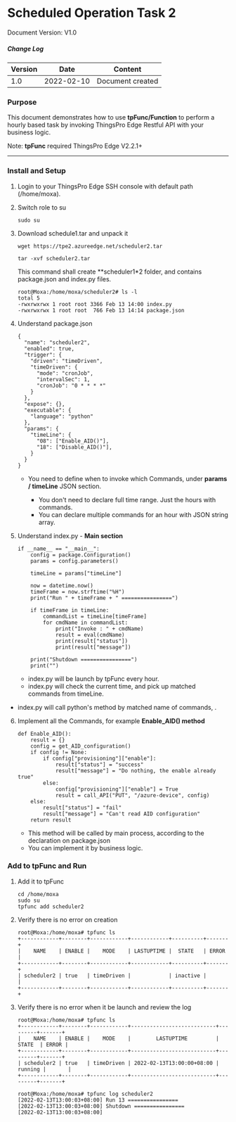 # Scheduled Operation Task 2

Document Version: V1.0

##### Change Log

| Version | Date       | Content          |
| ------- | ---------- | ---------------- |
| 1.0     | 2022-02-10 | Document created |



### Purpose

This document demonstrates how to use **tpFunc/Function** to perform a hourly based task by invoking ThingsPro Edge Restful API with your business logic.

Note: **tpFunc** required ThingsPro Edge V2.2.1+


------

### Install and Setup

1. Login to your ThingsPro Edge SSH console with default path (/home/moxa).

2. Switch role to su

   ```
   sudo su
   ```

3. Download schedule1.tar and unpack it

   ```
   wget https://tpe2.azureedge.net/scheduler2.tar
   
   tar -xvf scheduler2.tar
   ```

   This command shall create **scheduler1*2 folder, and contains package.json and index.py files.

   ```
   root@Moxa:/home/moxa/scheduler2# ls -l
   total 5
   -rwxrwxrwx 1 root root 3366 Feb 13 14:00 index.py
   -rwxrwxrwx 1 root root  766 Feb 13 14:14 package.json
   ```

4. Understand package.json

   ```
   {
     "name": "scheduler2",
     "enabled": true,
     "trigger": {
       "driven": "timeDriven",
       "timeDriven": {
         "mode": "cronJob",
         "intervalSec": 1,
         "cronJob": "0 * * * *"
       }
     },
     "expose": {},
     "executable": {
       "language": "python"
     },
     "params": {
       "timeLine": {
         "08": ["Enable_AID()"],
         "18": ["Disable_AID()"],
       }
     }
   }
   ```
   
   - You need to define when to invoke which Commands, under **params / timeLine** JSON section.
   
      - You don't need to declare full time range. Just the hours with commands.
      - You can declare multiple commands for an hour with JSON string array.
   
5. Understand index.py - **Main section**

   ```
   if __name__ == "__main__":
       config = package.Configuration()
       params = config.parameters()
       
       timeLine = params["timeLine"]
       
       now = datetime.now()
       timeFrame = now.strftime("%H")
       print("Run " + timeFrame + " ================")
       
       if timeFrame in timeLine:
           commandList = timeLine[timeFrame]        
           for cmdName in commandList:   
               print("Invoke : " + cmdName)   
               result = eval(cmdName)
               print(result["status"])
               print(result["message"])
       
       print("Shutdown ================")
       print("")
   ```
   
   - index.py will be launch by tpFunc every hour.
   - index.py will check the current time, and pick up matched commands from timeLine.
- index.py will call python's method by matched name of commands,  .

6. Implement all the Commands, for example **Enable_AID() method**

   ```
   def Enable_AID():
       result = {}
       config = get_AID_configuration()    
       if config != None:
           if config["provisioning"]["enable"]:
               result["status"] = "success"
               result["message"] = "Do nothing, the enable already true"
           else:
               config["provisioning"]["enable"] = True
               result = call_API("PUT", "/azure-device", config)
       else:
           result["status"] = "fail"
           result["message"] = "Can't read AID configuration"
       return result
   ```

   - This method will be called by main process, according to the declaration on package.json
   - You can implement it by business logic.

   


### Add to tpFunc and Run

1. Add it to tpFunc

   ```
   cd /home/moxa
   sudo su
   tpfunc add scheduler2
   ```

2. Verify there is no error on creation

   ```
   root@Moxa:/home/moxa# tpfunc ls
   +------------+--------+------------+------------+----------+-------+
   |    NAME    | ENABLE |    MODE    | LASTUPTIME |  STATE   | ERROR |
   +------------+--------+------------+------------+----------+-------+
   | scheduler2 | true   | timeDriven |            | inactive |       |
   +------------+--------+------------+------------+----------+-------+
   ```

3. Verify there is no error when it be launch and review the log

   ```
   root@Moxa:/home/moxa# tpfunc ls
   +------------+--------+------------+---------------------------+---------+-------+
   |    NAME    | ENABLE |    MODE    |        LASTUPTIME         |  STATE  | ERROR |
   +------------+--------+------------+---------------------------+---------+-------+
   | scheduler2 | true   | timeDriven | 2022-02-13T13:00:00+08:00 | running |       |
   +------------+--------+------------+---------------------------+---------+-------+
   
   root@Moxa:/home/moxa# tpfunc log scheduler2
   [2022-02-13T13:00:03+08:00] Run 13 ================
   [2022-02-13T13:00:03+08:00] Shutdown ================
   [2022-02-13T13:00:03+08:00]
   ```
